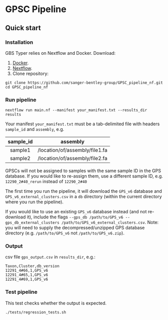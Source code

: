 # GPSC Pipeline

## Quick start

### Installation
GBS Typer relies on Nextflow and Docker.
Download:
1. [Docker](https://www.docker.com/).
2. [Nextflow](https://www.nextflow.io/).
3. Clone repository:
```
git clone https://github.com/sanger-bentley-group/GPSC_pipeline_nf.git
cd GPSC_pipeline_nf
```

### Run pipeline
```
nextflow run main.nf --manifest your_manifest.txt --results_dir results
```

Your manifest `your_manifest.txt` must be a tab-delimited file with headers `sample_id` and `assembly`, e.g.

sample_id | assembly
:---: | :---:
sample1 | /location/of/assembly/file1.fa
sample2 | /location/of/assembly/file2.fa

GPSCs will not be assigned to samples with the same sample ID in the GPS database. If you would like to re-assign them, use a different sample ID, e.g. `12290_2#40_rerun` instead of `12290_2#40`

The first time you run the pipeline, it will download the `GPS_v6` database and `GPS_v6_external_clusters.csv` in a `db` directory (within the current directory where you run the pipeline).

If you would like to use an existing `GPS_v6` database instead (and not re-download it), include the flags `--gps_db /path/to/GPS_v6 --gps_db_external_clusters /path/to/GPS_v6_external_clusters.csv`. Note: you will need to supply the decompressed/unzipped GPS database directory (e.g. `/path/to/GPS_v6` not `/path/to/GPS_v6.zip`).

### Output
csv file `gps_output.csv` in `results_dir`, e.g.:
```
Taxon,Cluster,db_version
12291_4#66,1,GPS_v6
12291_4#65,1,GPS_v6
12291_4#69,1,GPS_v6
```

### Test pipeline
This test checks whether the output is expected.
```
./tests/regression_tests.sh
```
